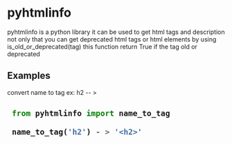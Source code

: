  
# pyhtmlinfo
pyhtmlinfo is a python library it can be used to get html tags and description
not only that you can get deprecated html tags or html elements
by using  is_old_or_deprecated(tag) this function return True
if the tag old or deprecated

## Examples 

convert name to tag ex: h2 -- > <h2>

```python
 from pyhtmlinfo import name_to_tag

 name_to_tag('h2') - > '<h2>'

```
